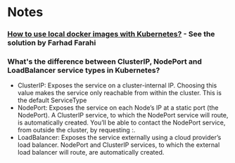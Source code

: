 # Notes

### [How to use local docker images with Kubernetes?](https://stackoverflow.com/questions/42564058/how-to-use-local-docker-images-with-minikube) - See the solution by Farhad Farahi


### What's the difference between ClusterIP, NodePort and LoadBalancer service types in Kubernetes?

* ClusterIP: Exposes the service on a cluster-internal IP. Choosing this value makes the service only reachable from within the cluster. This is the default ServiceType
* NodePort: Exposes the service on each Node’s IP at a static port (the NodePort). A ClusterIP service, to which the NodePort service will route, is automatically created. You’ll be able to contact the NodePort service, from outside the cluster, by requesting <NodeIP>:<NodePort>.
* LoadBalancer: Exposes the service externally using a cloud provider’s load balancer. NodePort and ClusterIP services, to which the external load balancer will route, are automatically created.

